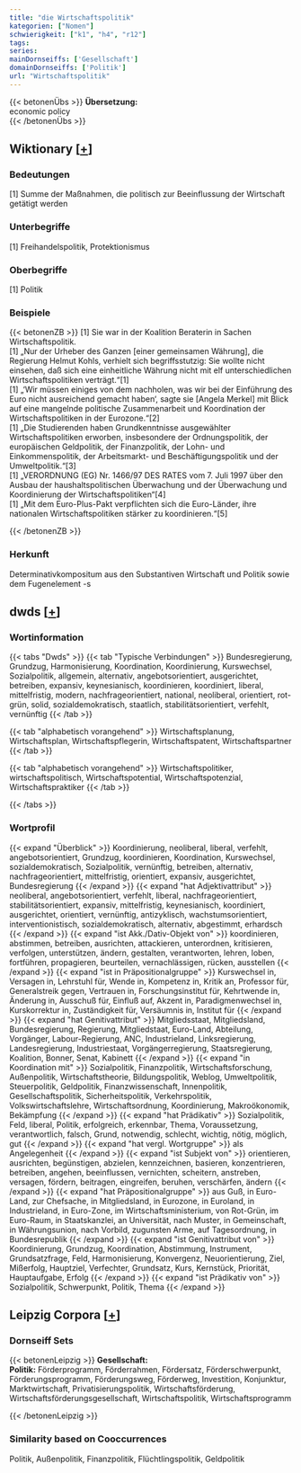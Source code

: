 ```yaml
---
title: "die Wirtschaftspolitik"
kategorien: ["Nomen"]
schwierigkeit: ["k1", "h4", "r12"]
tags:
series:
mainDornseiffs: ['Gesellschaft']
domainDornseiffs: ['Politik']
url: "Wirtschaftspolitik"
---
```


{{< betonenÜbs >}}
**Übersetzung:**  
economic policy  
{{< /betonenÜbs >}}

## Wiktionary [[+](https://de.wiktionary.org/wiki/Wirtschaftspolitik)]

### Bedeutungen
[1] Summe der Maßnahmen, die politisch zur Beeinflussung der Wirtschaft getätigt werden  

### Unterbegriffe
[1] Freihandelspolitik, Protektionismus  

### Oberbegriffe
[1] Politik  

### Beispiele
{{< betonenZB >}}
[1] Sie war in der Koalition Beraterin in Sachen Wirtschaftspolitik.  
[1] „Nur der Urheber des Ganzen [einer gemeinsamen Währung], die Regierung Helmut Kohls, verhielt sich begriffsstutzig: Sie wollte nicht einsehen, daß sich eine einheitliche Währung nicht mit elf unterschiedlichen Wirtschaftspolitiken verträgt.“[1]  
[1] „‘Wir müssen einiges von dem nachholen, was wir bei der Einführung des Euro nicht ausreichend gemacht haben‘, sagte sie [Angela Merkel] mit Blick auf eine mangelnde politische Zusammenarbeit und Koordination der Wirtschaftspolitiken in der Eurozone.“[2]  
[1] „Die Studierenden haben Grundkenntnisse ausgewählter Wirtschaftspolitiken erworben, insbesondere der Ordnungspolitik, der europäischen Geldpolitik, der Finanzpolitik, der Lohn- und Einkommenspolitik, der Arbeitsmarkt- und Beschäftigungspolitik und der Umweltpolitik.“[3]  
[1] „VERORDNUNG (EG) Nr. 1466/97 DES RATES vom 7. Juli 1997 über den Ausbau der haushaltspolitischen Überwachung und der Überwachung und Koordinierung der Wirtschaftspolitiken“[4]  
[1] „Mit dem Euro-Plus-Pakt verpflichten sich die Euro-Länder, ihre nationalen Wirtschaftspolitiken stärker zu koordinieren.“[5]  

{{< /betonenZB >}}
### Herkunft
Determinativkompositum aus den Substantiven Wirtschaft und Politik sowie dem Fugenelement -s  



## dwds [[+](https://www.dwds.de/wb/Wirtschaftspolitik)]

### Wortinformation
{{< tabs "Dwds" >}}
{{< tab "Typische Verbindungen" >}}
Bundesregierung, Grundzug, Harmonisierung, Koordination, Koordinierung, Kurswechsel, Sozialpolitik, allgemein, alternativ, angebotsorientiert, ausgerichtet, betreiben, expansiv, keynesianisch, koordinieren, koordiniert, liberal, mittelfristig, modern, nachfrageorientiert, national, neoliberal, orientiert, rot-grün, solid, sozialdemokratisch, staatlich, stabilitätsorientiert, verfehlt, vernünftig
{{< /tab >}}

{{< tab "alphabetisch vorangehend" >}}
Wirtschaftsplanung, Wirtschaftsplan, Wirtschaftspflegerin, Wirtschaftspatent, Wirtschaftspartner
{{< /tab >}}

{{< tab "alphabetisch vorangehend" >}}
Wirtschaftspolitiker, wirtschaftspolitisch, Wirtschaftspotential, Wirtschaftspotenzial, Wirtschaftspraktiker
{{< /tab >}}

{{< /tabs >}}

### Wortprofil
{{< expand "Überblick" >}} Koordinierung, neoliberal, liberal, verfehlt, angebotsorientiert, Grundzug, koordinieren, Koordination, Kurswechsel, sozialdemokratisch, Sozialpolitik, vernünftig, betreiben, alternativ, nachfrageorientiert, mittelfristig, orientiert, expansiv, ausgerichtet, Bundesregierung {{< /expand >}}
{{< expand "hat Adjektivattribut" >}} neoliberal, angebotsorientiert, verfehlt, liberal, nachfrageorientiert, stabilitätsorientiert, expansiv, mittelfristig, keynesianisch, koordiniert, ausgerichtet, orientiert, vernünftig, antizyklisch, wachstumsorientiert, interventionistisch, sozialdemokratisch, alternativ, abgestimmt, erhardsch {{< /expand >}}
{{< expand "ist Akk./Dativ-Objekt von" >}} koordinieren, abstimmen, betreiben, ausrichten, attackieren, unterordnen, kritisieren, verfolgen, unterstützen, ändern, gestalten, verantworten, lehren, loben, fortführen, propagieren, beurteilen, vernachlässigen, rücken, ausstellen {{< /expand >}}
{{< expand "ist in Präpositionalgruppe" >}} Kurswechsel in, Versagen in, Lehrstuhl für, Wende in, Kompetenz in, Kritik an, Professor für, Generalstreik gegen, Vertrauen in, Forschungsinstitut für, Kehrtwende in, Änderung in, Ausschuß für, Einfluß auf, Akzent in, Paradigmenwechsel in, Kurskorrektur in, Zuständigkeit für, Versäumnis in, Institut für {{< /expand >}}
{{< expand "hat Genitivattribut" >}} Mitgliedsstaat, Mitgliedsland, Bundesregierung, Regierung, Mitgliedstaat, Euro-Land, Abteilung, Vorgänger, Labour-Regierung, ANC, Industrieland, Linksregierung, Landesregierung, Industriestaat, Vorgängerregierung, Staatsregierung, Koalition, Bonner, Senat, Kabinett {{< /expand >}}
{{< expand "in Koordination mit" >}} Sozialpolitik, Finanzpolitik, Wirtschaftsforschung, Außenpolitik, Wirtschaftstheorie, Bildungspolitik, Weblog, Umweltpolitik, Steuerpolitik, Geldpolitik, Finanzwissenschaft, Innenpolitik, Gesellschaftspolitik, Sicherheitspolitik, Verkehrspolitik, Volkswirtschaftslehre, Wirtschaftsordnung, Koordinierung, Makroökonomik, Bekämpfung {{< /expand >}}
{{< expand "hat Prädikativ" >}} Sozialpolitik, Feld, liberal, Politik, erfolgreich, erkennbar, Thema, Voraussetzung, verantwortlich, falsch, Grund, notwendig, schlecht, wichtig, nötig, möglich, gut {{< /expand >}}
{{< expand "hat vergl. Wortgruppe" >}} als Angelegenheit {{< /expand >}}
{{< expand "ist Subjekt von" >}} orientieren, ausrichten, begünstigen, abzielen, kennzeichnen, basieren, konzentrieren, betreiben, angehen, beeinflussen, vernichten, scheitern, anstreben, versagen, fördern, beitragen, eingreifen, beruhen, verschärfen, ändern {{< /expand >}}
{{< expand "hat Präpositionalgruppe" >}} aus Guß, in Euro-Land, zur Chefsache, in Mitgliedsland, in Eurozone, in Euroland, in Industrieland, in Euro-Zone, im Wirtschaftsministerium, von Rot-Grün, im Euro-Raum, in Staatskanzlei, an Universität, nach Muster, in Gemeinschaft, in Währungsunion, nach Vorbild, zugunsten Arme, auf Tagesordnung, in Bundesrepublik {{< /expand >}}
{{< expand "ist Genitivattribut von" >}} Koordinierung, Grundzug, Koordination, Abstimmung, Instrument, Grundsatzfrage, Feld, Harmonisierung, Konvergenz, Neuorientierung, Ziel, Mißerfolg, Hauptziel, Verfechter, Grundsatz, Kurs, Kernstück, Priorität, Hauptaufgabe, Erfolg {{< /expand >}}
{{< expand "ist Prädikativ von" >}} Sozialpolitik, Schwerpunkt, Politik, Thema {{< /expand >}}

## Leipzig Corpora [[+](https://corpora.uni-leipzig.de/en/res?word=Wirtschaftspolitik&corpusId=deu_newscrawl-public_2018)]

### Dornseiff Sets
{{< betonenLeipzig >}}
**Gesellschaft:**  
**Politik:** Förderprogramm, Förderrahmen, Fördersatz, Förderschwerpunkt, Förderungsprogramm, Förderungsweg, Förderweg, Investition, Konjunktur, Marktwirtschaft, Privatisierungspolitik, Wirtschaftsförderung, Wirtschaftsförderungsgesellschaft, Wirtschaftspolitik, Wirtschaftsprogramm  

{{< /betonenLeipzig >}}

### Similarity based on Cooccurrences
Politik, Außenpolitik, Finanzpolitik, Flüchtlingspolitik, Geldpolitik

